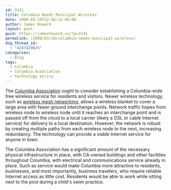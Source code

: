 ```yaml
---
id: 3141
title: Columbia Needs Municipal Wireless
date: 2008-03-10T22:56:12-04:00
author: James Howard
layout: post
guid: https://jameshoward.us/?p=3141
permalink: /2008/03/10/columbia-needs-municipal-wireless/
dsq_thread_id:
  - "4247429625"
categories:
  - Blog
tags:
  - Columbia
  - Columbia Association
  - technology policy
---
```

The [Columbia Association](http://www.columbiaassociation.com) ought to consider establishing a Columbia-wide free wireless service for residents and visitors.  Newer wireless technology, such as [wireless mesh networking](http://en.wikipedia.org/wiki/Wireless_mesh_network), allows a wireless blanket to cover a large area with fewer ground interchange points.  Network traffic hopes from wireless node to wireless node until it reaches an interchange point and is passed off from the cloud to a local carrier (likely a DSL or cable Internet service) for delivery to a local destination.  However, the network is robust by creating multiple paths from each wireless node to the next, increasing redundancy.  The technology can provide a viable Internet service for anyone in town.

The Columbia Association has a significant amount of the necessary physical infrastructure in place, with CA-owned buildings and other facilities throughout Columbia, with electrical and communications service already in place.  Such as service would make Columbia more attractive to residents, businesses, and most importantly, business travelers, who require reliable Internet access as little cost.  Residents would be able to work while sitting next to the pool during a child's swim practice.  
